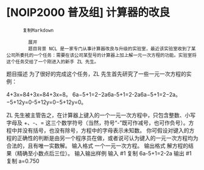 # [NOIP2000 普及组] 计算器的改良


          复制Markdown
         
            展开
            题目背景 NCL 是一家专门从事计算器改良与升级的实验室，最近该实验室收到了某公司所委托的一个任务：需要在该公司某型号的计算器上加上解一元一次方程的功能。实验室将这个任务交给了一个刚进入的新手 ZL 先生。
 题目描述 为了很好的完成这个任务，ZL 先生首先研究了一些一元一次方程的实例：

4+3x=84+3x=84+3x=8。
6a−5+1=2−2a6a-5+1=2-2a6a−5+1=2−2a。
−5+12y=0-5+12y=0−5+12y=0。

ZL 先生被主管告之，在计算器上键入的一个一元一次方程中，只包含整数、小写字母及 +、-、= 这三个数学符号（当然，符号“-”既可作减号，也可作负号）。方程中并没有括号，也没有除号，方程中的字母表示未知数。
你可假设对键入的方程的正确性的判断是由另一个程序员在做，或者说可认为键入的一元一次方程均为合法的，且有唯一实数解。
 输入格式 一个一元一次方程。
 输出格式 解方程的结果（精确至小数点后三位）。
  输入输出样例 输入 #1 
    复制
   6a-5+1=2-2a
 输出 #1 
    复制
   a=0.750  
